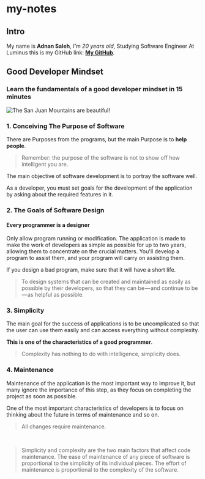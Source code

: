 # my-notes

## Intro

My name is **Adnan Saleh**, _I'm 20 years old_, Studying Software Engineer At Luminus
this is my GitHub link: **[My GitHub](https://github.com/3dnan-AT)**.

## Good Developer Mindset

### Learn the fundamentals of a good developer mindset in 15 minutes

![The San Juan Mountains are beautiful!](https://mdg.imgix.net/assets/images/san-juan-mountains.jpg?auto=format&fit=clip&q=40&w=1080 "San Juan Mountains")

### 1. Conceiving The Purpose of Software

There are Purposes from the programs, but the main Purpose is to **help people**.

> Remember: the purpose of the software is not to show off how
>intelligent you are.

The main objective of software development is to portray the software well.

As a developer, you must set goals for the development of the application by asking about the required features in it.

### 2. The Goals of Software Design

#### Every programmer is a designer

Only allow program running or modification. The application is made to make the work of developers as simple as possible for up to two years, allowing them to concentrate on the crucial matters. You'll develop a program to assist them, and your program will carry on assisting them.

If you design a bad program, make sure that it will have a short life.

>To design systems that can be created and maintained as easily as
>possible by their developers, so that they can be — and continue to be — as helpful as possible.

### 3. Simplicity

The main goal for the success of applications is to be uncomplicated so that the user can use them easily and can access everything without complexity.

**This is one of the characteristics of a good programmer**.

>Complexity has nothing to do with intelligence, simplicity does.

### 4. Maintenance

Maintenance of the application is the most important way to improve it, but many ignore the importance of this step, as they focus on completing the project as soon as possible.

One of the most important characteristics of developers is to focus on thinking about the future in terms of maintenance and so on.

>All changes require maintenance.

<br/>

>Simplicity and complexity are the two main factors that affect code maintenance. The ease of maintenance of any piece of software is proportional to the simplicity of its individual pieces. The effort of maintenance is proportional to the complexity of the software.
